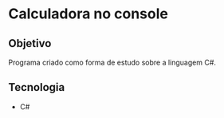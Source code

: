 # Calculadora no console

## Objetivo
 Programa criado como forma de estudo sobre a linguagem C#.

## Tecnologia
- C# 
